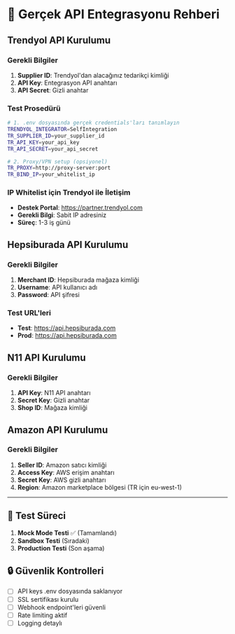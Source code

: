 # 🔑 Gerçek API Entegrasyonu Rehberi

## Trendyol API Kurulumu

### Gerekli Bilgiler
1. **Supplier ID**: Trendyol'dan alacağınız tedarikçi kimliği
2. **API Key**: Entegrasyon API anahtarı  
3. **API Secret**: Gizli anahtar

### Test Prosedürü
```bash
# 1. .env dosyasında gerçek credentials'ları tanımlayın
TRENDYOL_INTEGRATOR=SelfIntegration
TR_SUPPLIER_ID=your_supplier_id
TR_API_KEY=your_api_key  
TR_API_SECRET=your_api_secret

# 2. Proxy/VPN setup (opsiyonel)
TR_PROXY=http://proxy-server:port
TR_BIND_IP=your_whitelist_ip
```

### IP Whitelist için Trendyol ile İletişim
- **Destek Portal**: https://partner.trendyol.com
- **Gerekli Bilgi**: Sabit IP adresiniz
- **Süreç**: 1-3 iş günü

## Hepsiburada API Kurulumu

### Gerekli Bilgiler
1. **Merchant ID**: Hepsiburada mağaza kimliği
2. **Username**: API kullanıcı adı
3. **Password**: API şifresi

### Test URL'leri
- **Test**: https://api.hepsiburada.com
- **Prod**: https://api.hepsiburada.com

## N11 API Kurulumu

### Gerekli Bilgiler  
1. **API Key**: N11 API anahtarı
2. **Secret Key**: Gizli anahtar
3. **Shop ID**: Mağaza kimliği

## Amazon API Kurulumu

### Gerekli Bilgiler
1. **Seller ID**: Amazon satıcı kimliği
2. **Access Key**: AWS erişim anahtarı
3. **Secret Key**: AWS gizli anahtarı
4. **Region**: Amazon marketplace bölgesi (TR için eu-west-1)

---

## 🧪 Test Süreci

1. **Mock Mode Testi** ✅ (Tamamlandı)
2. **Sandbox Testi** (Sıradaki)
3. **Production Testi** (Son aşama)

## 🔒 Güvenlik Kontrolleri

- [ ] API keys .env dosyasında saklanıyor
- [ ] SSL sertifikası kurulu
- [ ] Webhook endpoint'leri güvenli
- [ ] Rate limiting aktif
- [ ] Logging detaylı